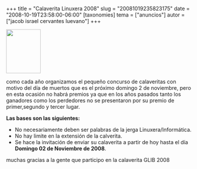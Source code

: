 +++
title = "Calaverita Linuxera 2008"
slug = "20081019235823175"
date = "2008-10-19T23:58:00-06:00"
[taxonomies]
tema = ["anuncios"]
autor = ["jacob israel cervantes luevano"]
+++

<img
src="http://www.glib.org.mx/images/articles/20081019235823175_1.jpg"
width="93" height="119" />

como cada año organizamos el pequeño concurso de calaveritas con motivo
del día de muertos que es el próximo domingo 2 de noviembre, pero en
esta ocasión no habrá premios ya que en los años pasados tanto los
ganadores como los perdedores no se presentaron por su premio de
primer,segundo y tercer lugar.

**Las bases son las siguientes:**

-   No necesariamente deben ser palabras de la jerga
    Linuxera/Informática.
-   No hay limite en la extensión de la calverita.
-   Se hace la invitación de enviar su calaverita a partir de hoy hasta
    el día **Domingo 02 de Noviembre de 2008**.

  
muchas gracias a la gente que participo en la calaverita GLIB 2008

